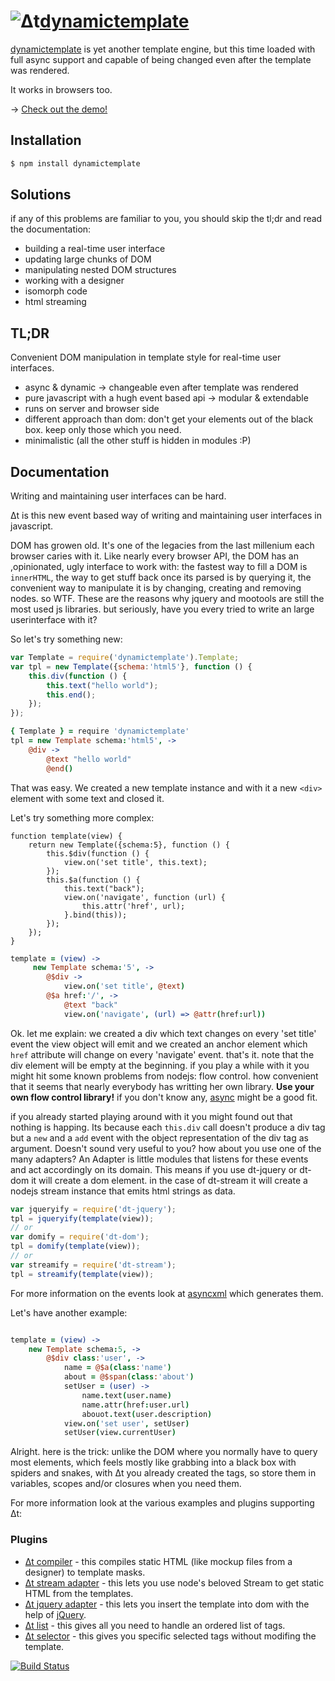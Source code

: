 # ![Δt](https://s3.amazonaws.com/cloud.ohloh.net/attachments/49947/%CE%94t_med.png)[dynamictemplate](http://dodo.github.com/node-dynamictemplate/)



[dynamictemplate](http://dodo.github.com/node-dynamictemplate/) is yet
another template engine, but this time loaded with full async support
and capable of being changed even after the template was rendered.

It works in browsers too.

→ [Check out the demo!](http://dodo.github.com/node-dynamictemplate/example/circles.html)

## Installation

```bash
$ npm install dynamictemplate
```

## Solutions

if any of this problems are familiar to you, you should skip the tl;dr and read the documentation:

 * building a real-time user interface
 * updating large chunks of DOM
 * manipulating nested DOM structures
 * working with a designer
 * isomorph code
 * html streaming


## TL;DR

Convenient DOM manipulation in template style for real-time user interfaces.

 * async & dynamic → changeable even after template was rendered
 * pure javascript with a hugh event based api → modular & extendable
 * runs on server and browser side
 * different approach than dom: don't get your elements out of the black box. keep only those which you need.
 * minimalistic (all the other stuff is hidden in modules :P)

## Documentation


Writing and maintaining user interfaces can be hard.

Δt is this new event based way of writing and maintaining user interfaces in javascript.

DOM has growen old. It's one of the legacies from the last millenium each browser caries with it.
Like nearly every browser API, the DOM has an ,opinionated, ugly interface to work with:
the fastest way to fill a DOM is `innerHTML`, the way to get stuff back once its parsed is by querying it, the convenient way to manipulate it is by changing, creating and removing nodes. so WTF.
These are the reasons why jquery and mootools are still the most used js libraries. but seriously, have you every tried to write an large userinterface with it?

So let's try something new:

```javascript
var Template = require('dynamictemplate').Template;
var tpl = new Template({schema:'html5'}, function () {
    this.div(function () {
        this.text("hello world");
        this.end();
    });
});
```

```coffeescript
{ Template } = require 'dynamictemplate'
tpl = new Template schema:'html5', ->
    @div ->
        @text "hello world"
        @end()
```

That was easy. We created a new template instance and with it a new `<div>` element with some text and closed it.

Let's try something more complex:

```javascipt
function template(view) {
    return new Template({schema:5}, function () {
        this.$div(function () {
            view.on('set title', this.text);
        });
        this.$a(function () {
            this.text("back");
            view.on('navigate', function (url) {
                this.attr('href', url);
            }.bind(this));
        });
    });
}
```

```coffeescript
template = (view) ->
     new Template schema:'5', ->
        @$div ->
            view.on('set title', @text)
        @$a href:'/', ->
            @text "back"
            view.on('navigate', (url) => @attr(href:url))
```

Ok. let me explain: we created a div which text changes on every 'set title' event the view object will emit and we created an anchor element which `href` attribute will change on every 'navigate' event. that's it.
note that the div element will be empty at the beginning.
if you play a while with it you might hit some known problems from nodejs: flow control. how convenient that it seems that nearly everybody has writting her own library. **Use your own flow control library!**
if you don't know any, [async](https://github.com/caolan/async#readme) might be a good fit.

if you already started playing around with it you might found out that nothing is happing. Its because each `this.div` call doesn't produce a div tag but a `new` and a `add` event with the object representation of the div tag as argument. Doesn't sound very useful to you? how about you use one of the many adapters? An Adapter is little modules that listens for these events and act accordingly on its domain. This means if you use dt-jquery or dt-dom it will create a dom element. in the case of dt-stream it will create a nodejs stream instance that emits html strings as data.

```javascript
var jqueryify = require('dt-jquery');
tpl = jqueryify(template(view));
// or
var domify = require('dt-dom');
tpl = domify(template(view));
// or
var streamify = require('dt-stream');
tpl = streamify(template(view));
```
For more information on the events look at [asyncxml](http://dodo.github.com/node-asyncxml/) which generates them.

Let's have another example:

```javascript
```

```coffeescript
template = (view) ->
    new Template schema:5, ->
        @$div class:'user', ->
            name = @$a(class:'name')
            about = @$span(class:'about')
            setUser = (user) ->
                name.text(user.name)
                name.attr(href:user.url)
                abouot.text(user.description)
            view.on('set user', setUser)
            setUser(view.currentUser)

```

Alright. here is the trick: unlike the DOM where you normally have to query most elements, which feels mostly like grabbing into a black box with spiders and snakes, with Δt you already created the tags, so store them in variables, scopes and/or closures when you need them.

For more information look at the various examples and plugins supporting Δt:

### Plugins

 * [Δt compiler](https://github.com/dodo/node-dt-compiler) - this compiles static HTML (like mockup files from a designer) to template masks.
 * [Δt stream adapter](https://github.com/dodo/node-dt-stream) - this lets you use node's beloved Stream to get static HTML from the templates.
 * [Δt jquery adapter](https://github.com/dodo/node-dt-jquery) - this lets you insert the template into dom with the help of [jQuery](http://jquery.com/).
 * [Δt list](https://github.com/dodo/node-dt-list) - this gives all you need to handle an ordered list of tags.
 * [Δt selector](https://github.com/dodo/node-dt-selector) - this gives you specific selected tags without modifing the template.


[![Build Status](https://secure.travis-ci.org/dodo/node-dynamictemplate.png)](http://travis-ci.org/dodo/node-dynamictemplate)

